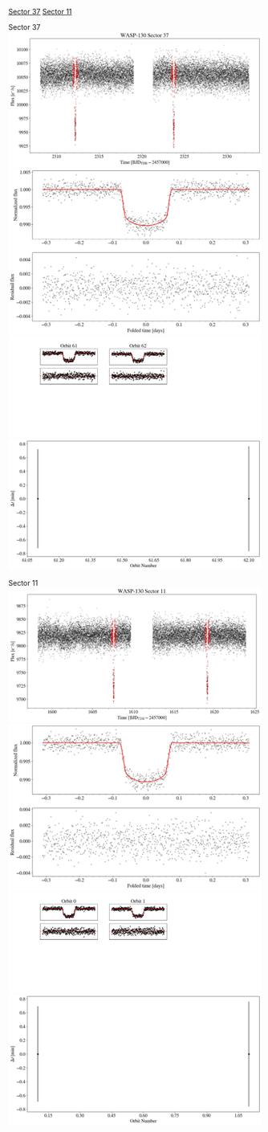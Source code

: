 [Sector 37](#sector37)
[Sector 11](#sector11)

<a name = "sector37"></a>
Sector 37
![alt text](/tt/WASP-130_Sector_37/WASP-130_Sector_37_a_TimeSeries.png)
![alt text](/tt/WASP-130_Sector_37/WASP-130_Sector_37_b_FoldedLightCurve.png)
![alt text](/tt/WASP-130_Sector_37/WASP-130_Sector_37_b_IndividualTransitsWithFit.png)
![alt text](/tt/WASP-130_Sector_37/WASP-130_Sector_37_c_TimingResiduals.png)

<a name = "sector11"></a>
Sector 11
![alt text](/tt/WASP-130_Sector_11/WASP-130_Sector_11_a_TimeSeries.png)
![alt text](/tt/WASP-130_Sector_11/WASP-130_Sector_11_b_FoldedLightCurve.png)
![alt text](/tt/WASP-130_Sector_11/WASP-130_Sector_11_b_IndividualTransitsWithFit.png)
![alt text](/tt/WASP-130_Sector_11/WASP-130_Sector_11_c_TimingResiduals.png)

